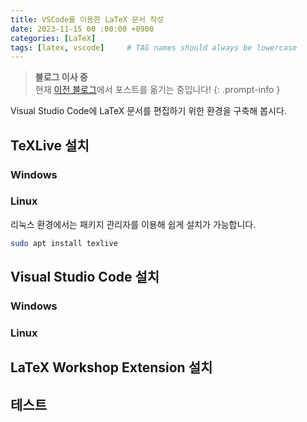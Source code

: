 ```yaml
---
title: VSCode를 이용한 LaTeX 문서 작성
date: 2023-11-15 00 :00:00 +0900
categories: [LaTeX]
tags: [latex, vscode]     # TAG names should always be lowercase
---
```

> **블로그 이사 중**  
> 현재 [이전 블로그](https://velog.io/@lsin07/)에서 포스트를 옮기는 중입니다!
{: .prompt-info }

Visual Studio Code에 LaTeX 문서를 편집하기 위한 환경을 구축해 봅시다.

## TeXLive 설치
### Windows
### Linux
리눅스 환경에서는 패키지 관리자를 이용해 쉽게 설치가 가능합니다.
```bash
sudo apt install texlive
```

## Visual Studio Code 설치
### Windows
### Linux

## LaTeX Workshop Extension 설치
## 테스트